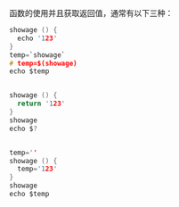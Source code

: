 函数的使用并且获取返回值，通常有以下三种：

```c
showage () {
  echo '123'
}
temp=`showage` 
# temp=$(showage) 
echo $temp


showage () {
  return '123'
}
showage
echo $?


temp=''
showage () {
  temp='123'
}
showage
echo $temp
```



